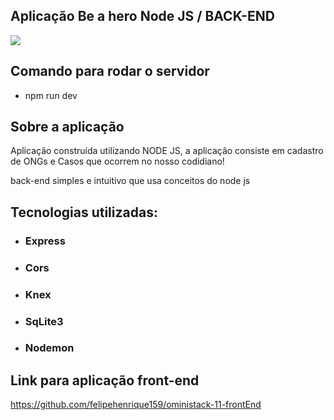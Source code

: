 ## Aplicação Be a hero Node JS / BACK-END

<img src="https://user-images.githubusercontent.com/43323183/91993699-12dbb300-ed0c-11ea-95ec-de747c37ec2c.png">

## Comando para rodar o servidor

- npm run dev

## Sobre a aplicação

Aplicação construída utilizando NODE JS, a aplicação consiste em cadastro de ONGs e Casos que ocorrem no nosso codidiano!

back-end simples e intuitivo que usa conceitos do node js

## Tecnologias utilizadas:

- ### Express
- ### Cors
- ### Knex
- ### SqLite3
- ### Nodemon

## Link para aplicação front-end
https://github.com/felipehenrique159/oministack-11-frontEnd
